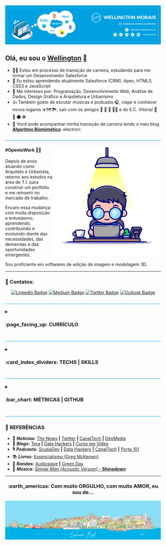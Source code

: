 <!---
wellingtonmnf/wellingtonmnf is a ✨ special ✨ repository because its `README.md` (this file) appears on your GitHub profile.
You can click the Preview link to take a look at your changes.
--->

<!DOCTYPE html>
<html lang="pt-br">

<head>
        <meta charset="utf-8"/>
        <meta name="viewport" content="width=device-width, initial-scale=1">
</head>

<body>

<!---APRESENTAÇÃO--->
<section id="apresentacao">

![Topo README.md](imagens/topo-readme.png)

## Olá, eu sou o [**Wellington**](https://github.com/wellingtonmnf) 👋

- :man_technologist: Estou em processo de transição de carreira, estudando para me tornar um Desenvolvedor Salesforce
- 🌱 Eu estou aprendendo atualmente Salesforce (CRM), Apex, HTML5, CSS3 e JavaScript
- 👀 Me interesso por: Programação, Desenvolvimento Web, Análise de Dados, Design Gráfico e Arquitetura e Urbanismo
- :thumbsup: Também gosto de escutar músicas e podcasts :headphones:, viajar e conhecer novos lugares :airplane::world_map::national_park:, sair com os amigos :man: :bearded_person: :woman: :curly_haired_woman: e do E.C. Vitória! :lion: :red_circle: :black_circle: :soccer:
- :open_book: Você pode acompanhar minha transição de carreira lendo o meu blog [**Algoritmo Biomimético**](https://medium.com/algoritmo-biomimetico) :electron:

![LInha divisória README.md](imagens/linha-div.png)

<div id="resumo">

<div id="avatar-01">

<img src="imagens/avatar-01.png" alt="Avatar 01" align="right" widht="350px" height="350px">

</div>

<div id="txt-resumo" align="left" widht="320px" text-align="justify">

#### #OpentoWork :man_mechanic:

<p>Depois de anos atuando como Arquiteto e Urbanista, retorno aos estudos na área de T.I. para construir um portfólio e me reinserir no mercado de trabalho.</p>

<p>Encaro essa mudança com muita disposição e entusiasmo, aprendendo, contribuindo e evoluindo diante das necessidades, das demandas e das oportunidades emergentes.</p>

<p>Sou proficiente em softwares de edição de imagem e modelagem 3D.</p>

</div>

---

### :iphone: Contatos: 

<div id="contato" align='center'> 

[![LinkedIn Badge](https://img.shields.io/badge/LinkedIn-0077B5?style=for-the-badge&logo=linkedin&logoColor=white)](https://linkedin.com/in/wellingtonmnf)
[![Medium Badge](https://img.shields.io/badge/Medium-12100E?style=for-the-badge&logo=medium&logoColor=white)](https://medium.com)
[![Twitter Badge](https://img.shields.io/badge/Twitter-1DA1F2?style=for-the-badge&logo=twitter&logoColor=white)](https://twitter.com/wellingtonmnf)
[![Outlook Badge](https://img.shields.io/badge/Microsoft_Outlook-0078D4?style=for-the-badge&logo=microsoft-outlook&logoColor=white)](https://mailto:wellingtonmnf@outlook.com)

</div>

</div>

</section>

![LInha divisória README.md](imagens/linha-div.png)

<!---CURRÍCULO--->

<section id="curriculo">

<details>
<summary><h3>:page_facing_up: CURRÍCULO</h3></summary>

<div id="formacao">

<details>
<summary><h4>:mortar_board: FORMAÇÃO:</h4></summary>

   #### :man_student: Acadêmica

   * :classical_building: **Universidade Salvador (UNIFACS)** </br>
     :books: *Bacharelado em Arquitetura e Urbanismo | :calendar: 2010 - 2015*

   * :classical_building: **SENAI - CETIND** </br>
     :books: *Curso Técnico em Desenvolvimento de Software | :calendar: 2007 - 2008*

   * :classical_building: **Escola Reitor Miguel Calmon - SESI Retiro** </br>
     :books: *Ensino Médio | :calendar: 2005 - 2007*

  #### :dart: Complementar

   * :books: **Estruturas para Arquitetos (:hourglass: 48 horas)** </br>
     :classical_building: *SENAI - CIMATEC | :calendar: 2017*

   * :books: **Curso Básico de REVIT Architecture (:hourglass: 30 horas)** </br>
     :classical_building: *Andrade Casaes Arquitetura | :calendar: 2014*

   * :books: **Manutenção de Microcomputadores (:hourglass: 600 horas)** </br>
     :classical_building: *SENAI | :calendar: 2006*  

</details>

</div>

<div id="xp-prof">

<details>
<summary><h4>:necktie: EXPERIÊNCIA PROFISSIONAL:</h4></summary>

   #### :arrows_counterclockwise: Transição de Carreira | Pausa na carreira

   :calendar: **ago de 2022 - o momento · :hourglass: 1 ano e 3 meses** </br>
   :mailbox_closed: *Salvador, Bahia*

   + Pesquisa e estudo de mercado;
   + Retorno dos estudos na área de T.I. em busca de reinserção no mercado;

   #### :construction_worker: Arquiteto | Autônomo

   :calendar: **jan de 2016 - ago de 2022 · :hourglass: 6 anos 8 meses** </br>
   :mailbox_closed: *Salvador e Região, Brasil*

   Atuação em:

   + Projetos residenciais;
   + Projetos de arquitetura de interiores;
   + Execução de reformas;
   + Laudos Técnicos;

   #### :postbox: Estagiário de Arquitetura | Correios

   :calendar: **jun de 2012 - jun de 2014 · :hourglass: 2 anos 1 mês** </br>
   :mailbox_closed: *Salvador*

   + Auxílio na digitalização de croquis e cadastros;
   + Auxílio na realização de cadastro;
   + Auxílio no desenvolvimento de projetos arquitetônicos em AutoCAD;
   + Auxílio na criação de Layouts;
   + Foco em adaptar espaços para cumprir requisitos de acessibilidade diante Termo de Compromisso de Ajuste de Conduta assinado pelos Correios, para democratizar o acesso de todas as pessoas as suas instalações;
   + Co-autor no desenvolvimento do projeto de reforma e adequação ao TCAC da agência dos Correios AC Correntina, situada no município de Correntina - BA;

</details>  

<div id="idiomas" align="left">

<details>
<summary><h4>:speaking_head: IDIOMAS</h4></summary>

<table id="table-lang" align="center" border="0">
<tr align="center">
  <td><strong>Idioma</strong></td>
  <td><strong>Leitura</strong></td>
  <td><strong>Escrita</strong></td>
  <td><strong>Conversação</strong></td>
</tr>
<tr align="center">
  <td><img src="icones/flags/brazil.svg" width="25px" valign="middle"><br/>Português</td>
  <td><em>Nativo</em></td>
  <td><em>Nativo</em></td>
  <td><em>Nativo</em></td>
</tr>
<tr align="center">
  <td><img src="icones/flags/england.svg" width="25px" valign="middle"><br/>Inglês</td>
  <td><em>Bom</em></td>
  <td><em>Bom</em></td>
  <td><em>Intermediário</em></td>
</tr>
<tr align="center">
  <td><img src="icones/flags/spain.svg" width="25px" valign="middle"><br/>Espanhol</td>
  <td><em>Bom</em></td>
  <td><em>Baixo</em></td>
  <td><em> - </em></td>
</tr>
</table>

</details>
</div>

</section>   

![LInha divisória README.md](imagens/linha-div.png)
<!---TECNOLOGIAS/HABILIDADES--->

<section id="tech-specs">

<details>
<summary><h3>:card_index_dividers: TECHS | SKILLS</h3></summary>

<div id="hard-skills" align="left">

<details>
<summary><h4>HARD SKILLS :triangular_ruler:</h4></summary>

<div id="hard-skills-list" align="center">

#### Programação:

![Java Badge](https://img.shields.io/badge/java-red?style=for-the-badge&labelColor=999999&logo=CoffeeScript&logoColor=white)
![Apex Badge](https://img.shields.io/badge/apex-00A1E0?style=for-the-badge&labelColor=999999&logo=salesforce&logoColor=white)
---
#### Desenvolvimento Web:

![HTML5 Badge](https://img.shields.io/badge/HTML5-E34F26?style=for-the-badge&labelColor=999999&logo=html5&logoColor=white)
![CSS3 Badge](https://img.shields.io/badge/CSS3-1572B6?style=for-the-badge&labelColor=999999&logo=css3&logoColor=white)
![JavaScript Badge](https://img.shields.io/badge/javascript-yellow?style=for-the-badge&labelColor=999999&logo=JavaScript&logoColor=white)
---
<!--
#### Banco de Dados

![MySQL Badge](https://img.shields.io/badge/MySQL-005C84?style=for-the-badge&labelColor=999999&logo=mysql&logoColor=white)
![PSQL Badge](https://img.shields.io/badge/PostgreSQL-316192?style=for-the-badge&labelColor=999999&logo=postgresql&logoColor=white)
--- 
-->
#### SO:

![Windows Badge](https://img.shields.io/badge/Windows-0078D6?style=for-the-badge&labelColor=999999&logo=windows&logoColor=white)
![Linux Badge](https://img.shields.io/badge/Linux-FCC624?style=for-the-badge&labelColor=999999&logo=linux&logoColor=white)
![Zorin OS Badge](https://img.shields.io/badge/Zorin%20OS-0CC1F3?style=for-the-badge&labelColor=999999&logo=zorin&logoColor=white)
---
#### Versionamento:

![Git Badge](https://img.shields.io/badge/GIT-E44C30?style=for-the-badge&labelColor=999999&logo=git&logoColor=white)
![GitHub Badge](https://img.shields.io/badge/GitHub-100000?style=for-the-badge&labelColor=999999&logo=github&logoColor=white)
---
#### Edição de código:

![VS Code Badge](https://img.shields.io/badge/Visual_Studio_Code-0078D4?style=for-the-badge&labelColor=999999&logo=visual%20studio%20code&logoColor=white)
![NetBeans Badge](https://img.shields.io/badge/apache%20netbeans-1B6AC6?style=for-the-badge&labelColor=999999&logo=apache%20netbeans%20IDE&logoColor=white)
![Sublime Text](https://img.shields.io/badge/sublime_text-%23575757.svg?&style=for-the-badge&labelColor=999999&logo=sublime-text&logoColor=white)
![Notepad++ Badge](https://img.shields.io/badge/Notepad++-90E59A.svg?style=for-the-badge&labelColor=999999&logo=notepad%2B%2B&logoColor=white)
---
#### CRM:

![Salesforce Badge](https://img.shields.io/badge/Salesforce-00A1E0?style=for-the-badge&labelColor=999999&logo=Salesforce&logoColor=white)
---
#### Design gráfico:

![Photoshop Badge](https://img.shields.io/badge/Adobe%20Photoshop-31A8FF?style=for-the-badge&labelColor=999999&logo=Adobe%20Photoshop&logoColor=white)
![Illustrator Badge](https://img.shields.io/badge/Adobe%20Illustrator-FF9A00?style=for-the-badge&labelColor=999999&logo=adobe%20illustrator&logoColor=white)
---
#### Escrita:

![Medium Badge](https://img.shields.io/badge/Medium-12100E?style=for-the-badge&labelColor=999999&logo=medium&logoColor=white)
---
#### Planejamento | Pacote Office:

![Trello Badge](https://img.shields.io/badge/trello-blue?style=for-the-badge&labelColor=999999&logo=Trello&logoColor=white)
![Office Badge](https://img.shields.io/badge/microsoft%20office-D83B01?style=for-the-badge&labelColor=999999&logo=microsoft-office&logoColor=white)
---
#### Manutenção de Micro: 

![Manutenção de Micro Badge](https://img.shields.io/badge/Manutenção%20de%20Micro-B0C4DE?style=for-the-badge&labelColor=999999&logo=PCGamingWiki&logoColor=white)
---
#### BIM | CAD | Modelagem 3D | Renderização:

![Revit Badge](https://img.shields.io/badge/revit-186BFF?style=for-the-badge&labelColor=999999&logo=autodesk%20revit&logoColor=white)
![AutoCAD Badge](https://img.shields.io/badge/autocad-c34922?style=for-the-badge&labelColor=999999&logo=autodesk&logoColor=white)
![SketchUp Badge](https://img.shields.io/badge/sketchup-005F9E?style=for-the-badge&labelColor=999999&logo=sketchup&logoColor=white)
![Lumion 3D Badge](https://img.shields.io/badge/lumion-007aff?style=for-the-badge&labelColor=999999&logo=spring&logoColor=white)
---
</div>

</details>
</div>

<div id="soft-skills" align="left">  

<details>
<summary><h4>SOFT SKILLS :leaves:</h4></summary>

<table id="soft-skills" align="center" border="0">
  <tr align="center">
    <td width="150px" height="50px"><strong>Organização</strong></td>
    <td width="150px" height="50px"><strong>Determinação</strong></td>
    <td width="150px" height="50px"><strong>Diplomacia</strong></td>
    <td width="150px" height="50px"><strong>Comprometimento</strong></td>
  </tr>
  <tr align="center">
    <td width="150px" height="100px"><img src="icones/organizacao.svg" width="75px" height="75px" alt="Organização"></td>
    <td width="150px" height="100px"><img src="icones/determinacao.svg" width="75px" height="75px" alt="Determinação"></td>
    <td width="150px" height="100px"><img src="icones/diplomacia.svg" width="75px" height="75px" alt="Diplomacia"></td>
    <td width="150px" height="100px"><img src="icones/comprometimento.svg" width="75px" height="75px" alt="Comprometimento"></td>
  </tr>
  <tr align="center">
    <td width="150px" height="50px"><strong>Empatia</strong></td>
    <td width="150px" height="50px"><strong>Auto-avaliação</strong></td>
    <td width="150px" height="50px"><strong>Busca por aprendizado</strong></td>
    <td width="150px" height="50px"><strong>Comunicação Escrita</strong></td>
  </tr>
  <tr align="center">
    <td width="150px" height="100px"><img src="icones/empatia.svg" width="75px" height="75px" alt="Empatia"></td>
    <td width="150px" height="100px"><img src="icones/auto-avaliacao.svg" width="75px" height="75px" alt="Auto-avaliação"></td>
    <td width="150px" height="100px"><img src="icones/aprendizado.svg" width="75px" height="75px" alt="Busca por aprendizado"></td>
    <td width="150px" height="100px"><img src="icones/com-escrita.svg" width="75px" height="75px" alt="Comunicação Escrita"></td>
  </tr>
</table>

</details>
</div>

<div id="setups" align="left">

<details>
<summary><h4>SETUPS :desktop_computer::keyboard::computer_mouse:</h4></summary>

#### :desktop_computer: SETUP \#01
* **OS:** Windows 10
* **Desktop:** ASUS TUF GAMING B550M-PLUS (Wi-Fi) | Ryzen 5 5600X | GeForce 3070Ti | RAM: 32 GB | SSD: 2,5 TB
* **Navegadores:** Opera GX | Opera | Mozilla Firefox | Brave | Edge | Chrome
--- 
#### :computer: SETUP \#02
* **OS:** Zorin OS 16.3
* **Laptop:** Dell Vostro 3550 | i5-2430M | Intel HD Graphics 3000 | RAM: 16 GB | SSD: 1 TB
* **Navegadores:** Opera | Mozilla Firefox | Brave
---
#### :wrench: FERRAMENTAS
* **Editores de código:** VSCode | NetBeans | Sublime Text | Notepad++
* **Repositório:** GitHub Desktop
* **Design:** Illustrator | Photoshop
* **Planejamento:** Trello | Notion
* **Office:** Word | PowerPoint | Excel | Outlook

<br/>

</details>

</div>

<div id="avatar-02" align="right">

<img src="imagens/avatar-02.png" alt="Avatar 02" widht="250px" height="250px">

</div>

</details>

</section>

![LInha divisória README.md](imagens/linha-div.png)

<!---STATUS--->

<section id="status">   

<details>
<summary><h3>:bar_chart: MÉTRICAS | GITHUB</h3></summary>

<div id="cards" align="center">

---

<img  align="center"  src="https://github-readme-stats-wellingtonmnf.vercel.app/api?username=wellingtonmnf&locale=pt-br&show_icons=true&theme=salesforce&card_width=500"/>

---

<img  align="center" src="https://streak-stats.demolab.com?user=wellingtonmnf&theme=transparent&locale=pt_BR&date_format=j%2Fn%5B%2FY%5D&mode=weekly&card_width=500&background=FFFFFF&border=00A1E0&stroke=00A1E0&ring=00A1E0&fire=00A1E0&currStreakNum=00A1E0&sideNums=00A1E0&currStreakLabel=00A1E0&sideLabels=00A1E0&dates=00B1E8&excludeDaysLabel=00A1E0"/>

<!-- <img  align="center"  src="https://github-readme-streak-stats-wellingtonmnf.vercel.app/src/demo/api?username=wellingtonmnf&locale=pt-br&theme=salesforce&card_width=500"/> -->

--- 

<img  align="center"  src="https://github-readme-stats-wellingtonmnf.vercel.app/api/top-langs/?username=wellingtonmnf&locale=pt-br&layout=compact&theme=salesforce&card_width=500"/>

---

<!-- <img align="center"  src="https://github-readme-activity-graph-wellingtonmnf.vercel.app/graph?username=wellingtonmnf&locale=pt-br&theme=salesforce"/> 

--- -->

<img align="center"  src="https://github-readme-stats-wellingtonmnf.vercel.app/api/pin/?username=wellingtonmnf&repo=github-readme-stats&locale=pt-br&theme=salesforce"/>

</div>

</details>

</section>

![LInha divisória README.md](imagens/linha-div.png)

<!---RODAPÉ--->

<footer id="rodape">

### :bookmark_tabs: REFERÊNCIAS

* :newspaper: ***Notícias:*** [The News](https://thenewscc.com.br/) **|** [Twitter](https://twitter.com) **|** [CanalTech](https://canaltech.com.br/) **|** [DevMedia](https://www.devmedia.com.br/artigos/)
* :pencil: ***Blogs:*** [Tera](https://blog.somostera.com/) **|** [Data Hackers](https://www.datahackers.com.br/blog) **|** [Curso em Vídeo](https://www.cursoemvideo.com/blog/) 
* :studio_microphone: ***Podcasts:*** [ScubaDev](https://www.scuba.dev.br/) **|** [Data Hackers](https://www.datahackers.com.br/podcast) **|** [CanalTech](https://canaltech.com.br/podcast/podcast-canaltech/) **|** [Porta 101](https://canaltech.com.br/podcast/porta-101/)
* :books: ***Livros:*** [Essencialismo (Greg McKeown)](https://www.amazon.com.br/Essencialismo-disciplinada-busca-por-menos-ebook/dp/B00WJ1L21O/ref=sr_1_1?keywords=essencialismo+greg+mckeown&sr=8-1)
* :microphone: ***Bandas:*** [Audioslave](https://www.youtube.com/@AudioslaveOfficial/featured) **|** [Green Day](https://www.youtube.com/@GreenDay)
* :musical_note: ***Música:*** [*Simple Man (Acoustic Version)* - **Shinedown**](https://www.youtube.com/watch?v=rgFQ6WmxdMs)

---

<div id="salvador" align="center">
<h3>:earth_americas: Com muito ORGULHO, com muito AMOR, eu sou de...</h3>
</div>

![Rodapé do skyline de Salvador README.md](imagens/rodape-readme.png)

</footer>

</body>
</html>
